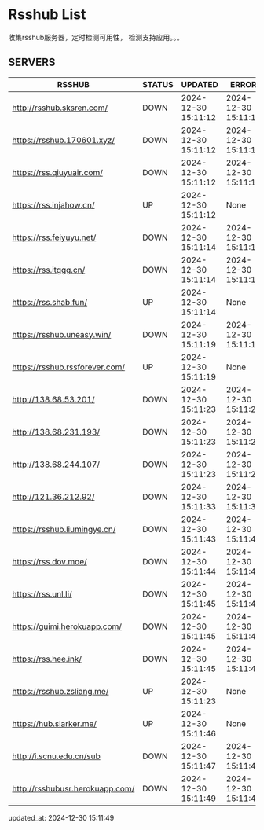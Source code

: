 # Rsshub List

收集rsshub服务器，定时检测可用性， 检测支持应用。。。


## SERVERS

|  RSSHUB   | STATUS  | UPDATED  | ERROR  | TWITTER |  
|  ----  | ----  | ----  | ----  | ---- |  
| http://rsshub.sksren.com/ | DOWN | 2024-12-30 15:11:12 | 2024-12-30 15:11:12 |  
| https://rsshub.170601.xyz/ | DOWN | 2024-12-30 15:11:12 | 2024-12-30 15:11:12 |  
| https://rss.qiuyuair.com/ | DOWN | 2024-12-30 15:11:12 | 2024-12-30 15:11:12 |  
| https://rss.injahow.cn/ | UP | 2024-12-30 15:11:12 | None ||  
| https://rss.feiyuyu.net/ | DOWN | 2024-12-30 15:11:14 | 2024-12-30 15:11:14 |  
| https://rss.itggg.cn/ | DOWN | 2024-12-30 15:11:14 | 2024-12-30 15:11:14 |  
| https://rss.shab.fun/ | UP | 2024-12-30 15:11:14 | None ||  
| https://rsshub.uneasy.win/ | DOWN | 2024-12-30 15:11:19 | 2024-12-30 15:11:19 |  
| https://rsshub.rssforever.com/ | UP | 2024-12-30 15:11:19 | None ||  
| http://138.68.53.201/ | DOWN | 2024-12-30 15:11:23 | 2024-12-30 15:11:23 |  
| http://138.68.231.193/ | DOWN | 2024-12-30 15:11:23 | 2024-12-30 15:11:23 |  
| http://138.68.244.107/ | DOWN | 2024-12-30 15:11:23 | 2024-12-30 15:11:23 |  
| http://121.36.212.92/ | DOWN | 2024-12-30 15:11:33 | 2024-12-30 15:11:33 |  
| https://rsshub.liumingye.cn/ | DOWN | 2024-12-30 15:11:43 | 2024-12-30 15:11:43 |  
| https://rss.dov.moe/ | DOWN | 2024-12-30 15:11:44 | 2024-12-30 15:11:44 |  
| https://rss.unl.li/ | DOWN | 2024-12-30 15:11:45 | 2024-12-30 15:11:45 |  
| https://guimi.herokuapp.com/ | DOWN | 2024-12-30 15:11:45 | 2024-12-30 15:11:45 |  
| https://rss.hee.ink/ | DOWN | 2024-12-30 15:11:45 | 2024-12-30 15:11:45 |  
| https://rsshub.zsliang.me/ | UP | 2024-12-30 15:11:23 | None |OK|  
| https://hub.slarker.me/ | UP | 2024-12-30 15:11:46 | None ||  
| http://i.scnu.edu.cn/sub | DOWN | 2024-12-30 15:11:47 | 2024-12-30 15:11:47 |  
| http://rsshubusr.herokuapp.com/ | DOWN | 2024-12-30 15:11:49 | 2024-12-30 15:11:49 |  
  

updated_at: 2024-12-30 15:11:49  
